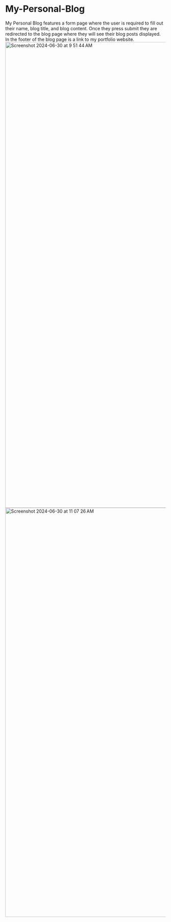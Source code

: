 # My-Personal-Blog
My Personal Blog features a form page where the user is required to fill out their name, blog title, and blog content. Once they press submit they are redirected to the blog page where they will see their blog posts displayed. In the footer of the blog page is a link to my portfolio website.
<img width="1458" alt="Screenshot 2024-06-30 at 9 51 44 AM" src="https://github.com/lewisgjohns/My-Personal-Blog/assets/170208571/81f63b24-0f09-4aa6-a8f9-345eadb7a08d">
<img width="1281" alt="Screenshot 2024-06-30 at 11 07 26 AM" src="https://github.com/lewisgjohns/My-Personal-Blog/assets/170208571/c459e1cd-1f71-429c-bf83-1dc033b9431e">
